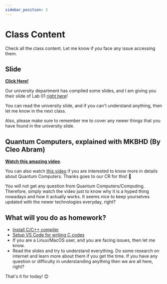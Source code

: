 ```yaml
---
sidebar_position: 3
---
```


# Class Content

Check all the class content. Let me know if you face any issue accessing them.

## Slide

**[Click Here!](https://docs.google.com/presentation/d/132XzZJ_TJoRApwlNeRBnoK9BT9De0u2cD9HEYxWs2kY/edit?usp=sharing)**

Our university department has compiled some slides, and I am giving you their slide of Lab 01 [right here](https://docs.google.com/presentation/d/1NjAtFpHp57BFzuri7YTKGVy3ZdF35PAt/edit?usp=sharing&ouid=114893091947550138357&rtpof=true&sd=true)!

You can read the university slide, and if you can't understand anything, then let me know in the next class. 

Also, please make sure to remember me to cover any newer things that you have found in the university slide.



## Quantum Computers, explained with MKBHD (By Cleo Abram)

**[Watch this amazing video](https://www.youtube.com/watch?v=e3fz3dqhN44)**. 

You can also watch [this video](https://www.youtube.com/watch?v=-UrdExQW0cs) if you are interested to know more in details about Quantum Computers. Thanks goes to our CR for this! 👏

You will not get any question from Quantum Computers/Computing. Therefore, simply watch the video just to know why it is a hyped thing nowadays and how it actually works. It seems nice to keep yourselves updated with the newer technologies everyday, right?

## What will you do as homework?

- [Install C/C++ compiler](https://www.freecodecamp.org/news/how-to-install-c-and-cpp-compiler-on-windows/)
- [Setup VS Code for writing C codes](https://www.freecodecamp.org/news/how-to-write-and-run-c-cpp-code-on-visual-studio-code/)
- If you are a Linux/MacOS user, and you are facing issues, then let me know.
- Read the slides and try to understand everything. Do some research on internet and learn more about them if you get the time. If you have any question or difficulty in understanding anything then we are all here, right? 

That's it for today! 😊 